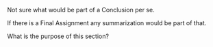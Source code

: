 Not sure what would be part of a Conclusion per se. 

If there is a Final Assignment any summarization would be part of that. 

What is the purpose of this section? 

